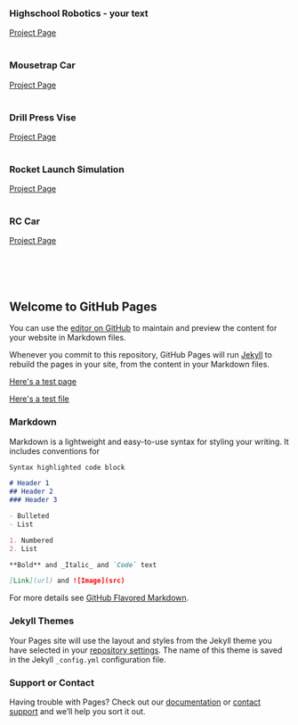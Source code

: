 ### Highschool Robotics  -<font size="3"> your text </font>
[Project Page](FRC/FRC.md)  
&nbsp;   

### Mousetrap Car
[Project Page](Mousetrap_Car/Mousetrap_Car.md)  
&nbsp;  

### Drill Press Vise
[Project Page](Vise/Vise.md)  
&nbsp;  

### Rocket Launch Simulation
[Project Page](Rocket_Simulation/Rocket_Simulation.md)  
&nbsp;  

### RC Car
[Project Page](RC_Car/RC_Car.md)  
&nbsp;  
&nbsp;  
&nbsp;  
&nbsp;  


## Welcome to GitHub Pages

You can use the [editor on GitHub](https://github.com/skweston123/Portfolio/edit/main/README.md) to maintain and preview the content for your website in Markdown files.

Whenever you commit to this repository, GitHub Pages will run [Jekyll](https://jekyllrb.com/) to rebuild the pages in your site, from the content in your Markdown files.

[Here's a test page](test_page.md)

[Here's a test file](Mousetrap_Car/mousetrap_car.stp)

### Markdown

Markdown is a lightweight and easy-to-use syntax for styling your writing. It includes conventions for

```markdown
Syntax highlighted code block

# Header 1
## Header 2
### Header 3

- Bulleted
- List

1. Numbered
2. List

**Bold** and _Italic_ and `Code` text

[Link](url) and ![Image](src)
```

For more details see [GitHub Flavored Markdown](https://guides.github.com/features/mastering-markdown/).

### Jekyll Themes

Your Pages site will use the layout and styles from the Jekyll theme you have selected in your [repository settings](https://github.com/skweston123/Portfolio/settings). The name of this theme is saved in the Jekyll `_config.yml` configuration file.

### Support or Contact

Having trouble with Pages? Check out our [documentation](https://docs.github.com/categories/github-pages-basics/) or [contact support](https://support.github.com/contact) and we’ll help you sort it out.
